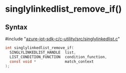 # singlylinkedlist_remove_if()

## Syntax

\#include "[azure-iot-sdk-c/c-utility/src/singlylinkedlist.c](../iot-c-ref-singlylinkedlist.c.md)"  
```C
int singlylinkedlist_remove_if(
  SINGLYLINKEDLIST_HANDLE  list,
  LIST_CONDITION_FUNCTION  condition_function,
  const void *             match_context
);
```

